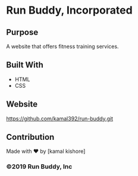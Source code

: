 # Run Buddy, Incorporated

## Purpose
A website that offers fitness training services.

## Built With
* HTML
* CSS

## Website
https://github.com/kamal392/run-buddy.git

## Contribution
Made with ❤️ by [kamal kishore]

### ©️2019 Run Buddy, Inc 
